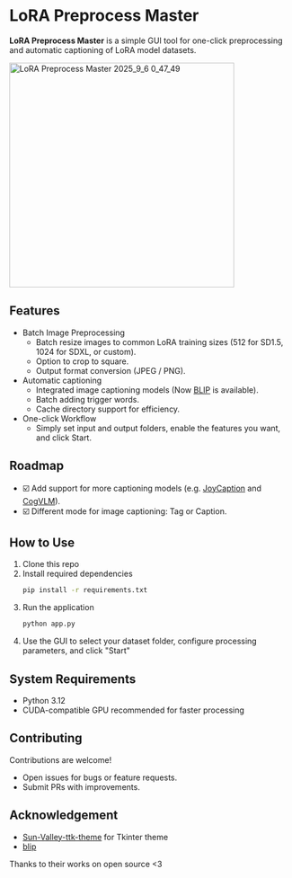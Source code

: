 # LoRA Preprocess Master

**LoRA Preprocess Master** is a simple GUI tool for one-click preprocessing and automatic captioning of LoRA model datasets.

<img width="400" alt="LoRA Preprocess Master 2025_9_6 0_47_49" src="https://github.com/user-attachments/assets/b5a0ee89-0a81-4245-b3ef-4f2fe25c3319" />

## Features

- Batch Image Preprocessing
  - Batch resize images to common LoRA training sizes (512 for SD1.5, 1024 for SDXL, or custom).
  - Option to crop to square.
  - Output format conversion (JPEG / PNG).
- Automatic captioning
  - Integrated image captioning models (Now [BLIP](https://huggingface.co/Salesforce/blip-image-captioning-base) is available).
  - Batch adding trigger words.
  - Cache directory support for efficiency.
- One-click Workflow
  - Simply set input and output folders, enable the features you want, and click Start.

## Roadmap

- ☑️ Add support for more captioning models (e.g. [JoyCaption](https://github.com/fpgaminer/joycaption) and [CogVLM](https://github.com/zai-org/CogVLM)).
- ☑️ Different mode for image captioning: Tag or Caption.

## How to Use

1. Clone this repo
2. Install required dependencies
    ```bash
    pip install -r requirements.txt
    ```
3. Run the application
    ```bash
    python app.py
    ```
4. Use the GUI to select your dataset folder, configure processing parameters, and click "Start"

## System Requirements

- Python 3.12
- CUDA-compatible GPU recommended for faster processing

## Contributing

Contributions are welcome!

- Open issues for bugs or feature requests.
- Submit PRs with improvements.

## Acknowledgement

- [Sun-Valley-ttk-theme](https://github.com/rdbende/Sun-Valley-ttk-theme) for Tkinter theme
- [blip](https://huggingface.co/Salesforce/blip-image-captioning-base)

Thanks to their works on open source <3
